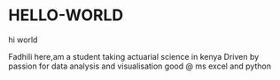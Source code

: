 # HELLO-WORLD

hi world

Fadhili here,am a student taking actuarial science in kenya
Driven by passion for data analysis and visualisation
good @ ms excel and python
